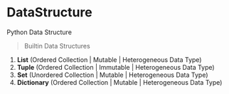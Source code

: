 # DataStructure
Python Data Structure

> Builtin Data Structures

1. **List** (Ordered Collection | Mutable | Heterogeneous Data Type)
2. **Tuple** (Ordered Collection | Immutable | Heterogeneous Data Type)
3. **Set** (Unordered Collection | Mutable | Heterogeneous Data Type)
4. **Dictionary** (Ordered Collection | Mutable | Heterogeneous Data Type)
